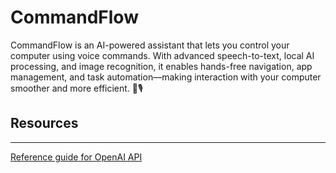 # CommandFlow
CommandFlow is an AI-powered assistant that lets you control your computer using voice commands. With advanced speech-to-text, local AI processing, and image recognition, it enables hands-free navigation, app management, and task automation—making interaction with your computer smoother and more efficient. 🚀🎙️


## Resources 
---

[Reference guide for OpenAI API](https://arize.com/blog-course/mastering-openai-api-tips-and-tricks/)
